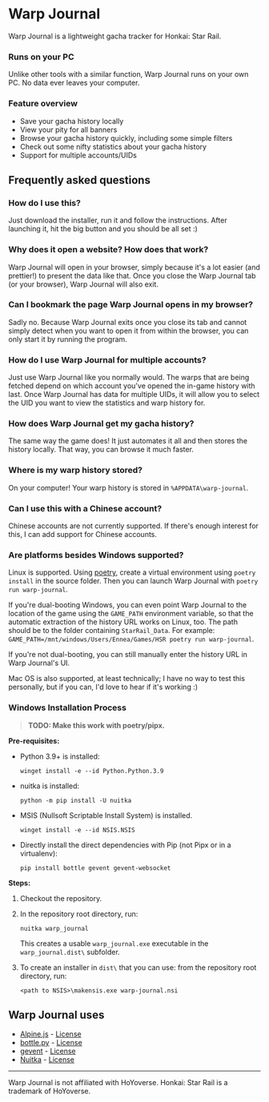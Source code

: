# Warp Journal

Warp Journal is a lightweight gacha tracker for Honkai: Star Rail.

### Runs on your PC

Unlike other tools with a similar function, Warp Journal runs on your own PC. No data ever leaves your computer.

### Feature overview

- Save your gacha history locally
- View your pity for all banners
- Browse your gacha history quickly, including some simple filters
- Check out some nifty statistics about your gacha history
- Support for multiple accounts/UIDs

## Frequently asked questions

### How do I use this?

Just download the installer, run it and follow the instructions. After launching it, hit the big button and you should be all set :)

### Why does it open a website? How does that work?

Warp Journal will open in your browser, simply because it's a lot easier (and prettier!) to present the data like that. Once you close the Warp Journal tab (or your browser), Warp Journal will also exit.

### Can I bookmark the page Warp Journal opens in my browser?

Sadly no. Because Warp Journal exits once you close its tab and cannot simply detect when you want to open it from within the browser, you can only start it by running the program.

### How do I use Warp Journal for multiple accounts?

Just use Warp Journal like you normally would. The warps that are being fetched depend on which account you've opened the in-game history with last. Once Warp Journal has data for multiple UIDs, it will allow you to select the UID you want to view the statistics and warp history for.

### How does Warp Journal get my gacha history?

The same way the game does! It just automates it all and then stores the history locally. That way, you can browse it much faster.

### Where is my warp history stored?

On your computer! Your warp history is stored in `%APPDATA\warp-journal`.

### Can I use this with a Chinese account?

Chinese accounts are not currently supported. If there's enough interest for this, I can add support for Chinese accounts.

### Are platforms besides Windows supported?

Linux is supported. Using [poetry](https://python-poetry.org/),
create a virtual environment using `poetry install` in the source folder.
Then you can launch Warp Journal with `poetry run warp-journal`.

If you're dual-booting Windows, you can even point Warp Journal to the location of the game using the `GAME_PATH` environment variable, so that the automatic extraction of the history URL works on Linux, too.
The path should be to the folder containing `StarRail_Data`.
For example: `GAME_PATH=/mnt/windows/Users/Ennea/Games/HSR poetry run warp-journal`.

If you're not dual-booting, you can still manually enter the history URL in Warp Journal's UI.

Mac OS is also supported, at least technically; I have no way to test this personally, but if you can, I'd love to hear if it's working :)

### Windows Installation Process

> **TODO: Make this work with poetry/pipx.**

**Pre-requisites:**

-   Python 3.9+ is installed:

    ```psh
    winget install -e --id Python.Python.3.9
    ```

-   nuitka is installed:

    ```psh
    python -m pip install -U nuitka
    ```
-   MSIS (Nullsoft Scriptable Install System) is installed.

    ```psh
    winget install -e --id NSIS.NSIS
    ```
-   Directly install the direct dependencies with Pip (not Pipx or in a virtualenv):

    ```psh
    pip install bottle gevent gevent-websocket
    ```

**Steps:**

1.  Checkout the repository.

2.  In the repository root directory, run:

    ```
    nuitka warp_journal
    ```

    This creates a usable `warp_journal.exe` executable in the `warp_journal.dist\` subfolder.

3.  To create an installer in `dist\` that you can use: from the repository root directory, run:

    ```
    <path to NSIS>\makensis.exe warp-journal.nsi
    ```

## Warp Journal uses

- [Alpine.js](https://github.com/alpinejs/alpine) - [License](3rd-party-licenses/LICENSE_alpinejs)
- [bottle.py](https://github.com/bottlepy/bottle) - [License](3rd-party-licenses/LICENSE_bottlepy)
- [gevent](https://github.com/gevent/gevent) - [License](3rd-party-licenses/LICENSE_gevent)
- [Nuitka](https://github.com/Nuitka/Nuitka) - [License](3rd-party-licenses/LICENSE_Nuitka)

---
Warp Journal is not affiliated with HoYoverse. Honkai: Star Rail is a trademark of HoYoverse.
